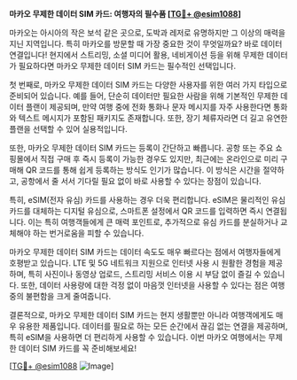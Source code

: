 **마카오 무제한 데이터 SIM 카드: 여행자의 필수품 [[TG💪+ @esim1088](https://t.me/s/esim1088)]**

마카오는 아시아의 작은 보석 같은 곳으로, 도박과 레저로 유명하지만 그 이상의 매력을 지닌 지역입니다. 특히 마카오를 방문할 때 가장 중요한 것이 무엇일까요? 바로 데이터 연결입니다! 현지에서 스트리밍, 소셜 미디어 활용, 네비게이션 등을 위해 무제한 데이터가 필요하다면 마카오 무제한 데이터 SIM 카드는 필수적인 선택입니다.

첫 번째로, 마카오 무제한 데이터 SIM 카드는 다양한 사용자를 위한 여러 가지 타입으로 준비되어 있습니다. 예를 들어, 단순히 데이터만 필요한 사람을 위해 기본적인 무제한 데이터 플랜이 제공되며, 만약 여행 중에 전화 통화나 문자 메시지를 자주 사용한다면 통화와 텍스트 메시지가 포함된 패키지도 존재합니다. 또한, 장기 체류자라면 더 길고 유연한 플랜을 선택할 수 있어 실용적입니다.

또한, 마카오 무제한 데이터 SIM 카드는 등록이 간단하고 빠릅니다. 공항 또는 주요 쇼핑몰에서 직접 구매 후 즉시 등록이 가능한 경우도 있지만, 최근에는 온라인으로 미리 구매해 QR 코드를 통해 쉽게 등록하는 방식도 인기가 많습니다. 이 방식은 시간을 절약하고, 공항에서 줄 서서 기다릴 필요 없이 바로 사용할 수 있다는 장점이 있습니다.

특히, eSIM(전자 유심) 카드를 사용하는 경우 더욱 편리합니다. eSIM은 물리적인 유심 카드를 대체하는 디지털 유심으로, 스마트폰 설정에서 QR 코드를 입력하면 즉시 연결됩니다. 이는 특히 여행객들에게 큰 매력 포인트로, 추가적으로 유심 카드를 분실하거나 교체해야 하는 번거로움을 피할 수 있습니다.

마카오 무제한 데이터 SIM 카드는 데이터 속도도 매우 빠르다는 점에서 여행자들에게 호평받고 있습니다. LTE 및 5G 네트워크 지원으로 인터넷 사용 시 원활한 경험을 제공하며, 특히 사진이나 동영상 업로드, 스트리밍 서비스 이용 시 부담 없이 즐길 수 있습니다. 또한, 데이터 사용량에 대한 걱정 없이 마음껏 인터넷을 사용할 수 있다는 점은 여행 중의 불편함을 크게 줄여줍니다.

결론적으로, 마카오 무제한 데이터 SIM 카드는 현지 생활뿐만 아니라 여행객에게도 매우 유용한 제품입니다. 데이터를 필요로 하는 모든 순간에서 끊김 없는 연결을 제공하며, 특히 eSIM을 사용하면 더 편리하게 사용할 수 있습니다. 이번 마카오 여행에서는 무제한 데이터 SIM 카드를 꼭 준비해보세요!

[[TG💪+ @esim1088](https://t.me/s/esim1088) ![Image](https://i.postimg.cc/Y0z9fWf4/image.png)]